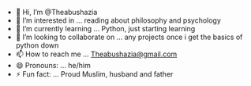 - 👋 Hi, I’m @Theabushazia
- 👀 I’m interested in ... reading about philosophy and psychology
- 🌱 I’m currently learning ... Python, just starting learning
- 💞️ I’m looking to collaborate on ... any projects once i get the basics of python down
- 📫 How to reach me ... Theabushazia@gmail.com
- 😄 Pronouns: ... he/him
- ⚡ Fun fact: ... Proud Muslim, husband and father

<!---
Theabushazia/Theabushazia is a ✨ special ✨ repository because its `README.md` (this file) appears on your GitHub profile.
You can click the Preview link to take a look at your changes.
--->
